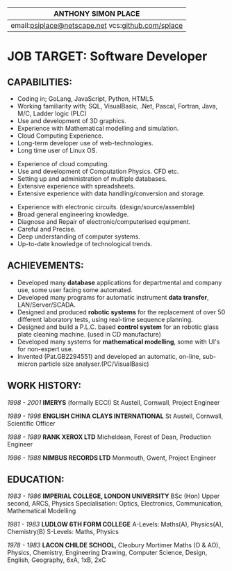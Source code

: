 |**ANTHONY SIMON PLACE**|
|:---:|
|email:<a href="mailto:psiplace@netscape.net?Subject=CV">psiplace@netscape.net</a> vcs:<a href="https:/github.com/splace">github.com/splace</a>|
  
<!--# JOB TARGET: __<<job target>>__-->
# JOB TARGET: __Software Developer__
<!--# JOB TARGET: __IT Support Technician__-->
<!--# JOB TARGET: __Lab Technician__ -->
<!--# JOB TARGET: __Administrator__ -->
<!--# JOB TARGET: __IT Application Lead__-->
<!--# JOB TARGET: __Mechanical R&D Engineer__-->
## CAPABILITIES:

<!--* Experience in fabrication/machining.-->
* Coding in; GoLang, JavaScript, Python, HTML5.
* Working familiarity with; SQL, VisualBasic, .Net, Pascal, Fortran, Java, M/C, Ladder logic (PLC)
* Use and development of 3D graphics.
* Experience with Mathematical modelling and simulation.
* Cloud Computing Experience.
* Long-term developer use of web-technologies.
* Long time user of Linux OS.
<!--* Google Cloud Certified.-->
* Experience of cloud computing.
* Use and development of Computation Physics. CFD etc. 
* Setting up and administration of multiple databases. 
* Extensive experience with spreadsheets. 
* Extensive experience with data handling/conversion and storage. 
<!--* Experience with, and development of, wide range of automated lab equipment.-->
<!--* Manual laboratory testing chemical & physical.-->
* Experience with electronic circuits. (design/source/assemble)
* Broad general engineering knowledge.
* Diagnose and Repair of electronic/computerised equipment.
* Careful and Precise.
* Deep understanding of computer systems.
* Up-to-date knowledge of technological trends.

## ACHIEVEMENTS:
  
* Developed many **database** applications for departmental and company use, some user facing some automated.
* Developed many programs for automatic instrument **data transfer**, LAN/Server/SCADA.
* Designed and produced **robotic systems** for the replacement of over 50 different laboratory tests, using real-time sequence planning.
* Designed and build a P.L.C. based **control system** for an robotic glass plate cleaning machine. (used in CD manufacture) 
* Developed many systems for **mathematical modelling**, some with UI's for non-expert use.
* Invented (Pat.GB2294551) and developed an automatic, on-line, sub-micron particle size analyser.(PC/VisualBasic)


## WORK HISTORY:
  
*1998 - 2001* **IMERYS** (formally ECCI)
St Austell, Cornwall,
Project Engineer
  
*1989 - 1998* **ENGLISH CHINA CLAYS INTERNATIONAL**
St Austell, Cornwall,
Scientific Officer
  
*1988 - 1989* **RANK XEROX LTD**
Micheldean, Forest of Dean,
Production Engineer
  
*1986 - 1988* **NIMBUS RECORDS LTD**
Monmouth, Gwent,
Project Engineer
  
## EDUCATION:
  
*1983 - 1986* **IMPERIAL COLLEGE, LONDON UNIVERSITY**
BSc (Hon) Upper second, ARCS, Physics
Specialisation: Optics, Electronics, Communication, Mathematical Modelling
  
*1981 - 1983* **LUDLOW 6TH FORM COLLEGE**
A-Levels: Maths(A), Physics(A), Chemistry(B) S-Levels: Maths, Physics
  
*1978 - 1983* **LACON CHILDE SCHOOL**, Cleobury Mortimer
Maths (O & AO), Physics, Chemistry, Engineering Drawing, Computer Science, Design, English, Geography, 6xA, 1xB, 2xC
